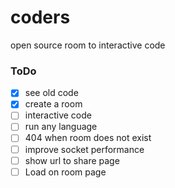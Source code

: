 # coders
open source room to interactive code

### ToDo
- [x] see old code
- [x] create a room
- [ ] interactive code
- [ ] run any language
- [ ] 404 when room does not exist
- [ ] improve socket performance
- [ ] show url to share page
- [ ] Load on room page
